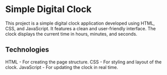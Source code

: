# Simple Digital Clock

This project is a simple digital clock application developed using HTML, CSS, and JavaScript. It features a clean and user-friendly interface. The clock displays the current time in hours, minutes, and seconds.

## Technologies
HTML - For creating the page structure.
CSS - For styling and layout of the clock.
JavaScript - For updating the clock in real time.

